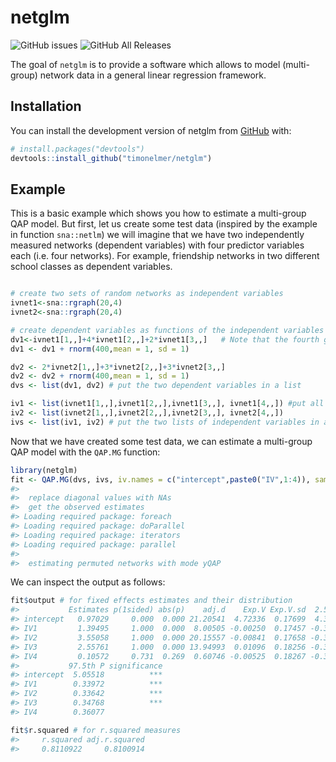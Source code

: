 
<!-- README.md is generated from README.Rmd. Please edit that file -->

# netglm

<!-- badges: start -->
<!--![GitHub release (latest by date)](https://img.shields.io/github/v/release/timonelmer/netglm)
![GitHub Release Date](https://img.shields.io/github/release-date/timonelmer/netglm) -->

![GitHub
issues](https://img.shields.io/github/issues-raw/timonelmer/netglm)
![GitHub All
Releases](https://img.shields.io/github/downloads/timonelmer/netglm/total)
<!-- [![Codecov test coverage](https://codecov.io/gh/timonelmer/dnetglm/branch/master/graph/badge.svg)](https://codecov.io/gh/timonelmer/netglm?branch=master) -->

<!-- badges: end -->

The goal of `netglm` is to provide a software which allows to model
(multi-group) network data in a general linear regression framework.

## Installation

You can install the development version of netglm from
[GitHub](https://github.com/) with:

``` r
# install.packages("devtools")
devtools::install_github("timonelmer/netglm")
```

## Example

This is a basic example which shows you how to estimate a multi-group
QAP model. But first, let us create some test data (inspired by the
example in function `sna::netlm`) we will imagine that we have two
independently measured networks (dependent variables) with four
predictor variables each (i.e. four networks). For example, friendship
networks in two different school classes as dependent variables.

``` r

# create two sets of random networks as independent variables
ivnet1<-sna::rgraph(20,4) 
ivnet2<-sna::rgraph(20,4)

# create dependent variables as functions of the independent variables
dv1<-ivnet1[1,,]+4*ivnet1[2,,]+2*ivnet1[3,,]   # Note that the fourth graph  is unrelated
dv1 <- dv1 + rnorm(400,mean = 1, sd = 1)

dv2 <- 2*ivnet2[1,,]+3*ivnet2[2,,]+3*ivnet2[3,,]
dv2 <- dv2 + rnorm(400,mean = 1, sd = 1)
dvs <- list(dv1, dv2) # put the two dependent variables in a list

iv1 <- list(ivnet1[1,,],ivnet1[2,,],ivnet1[3,,], ivnet1[4,,]) #put all independent variables in a list
iv2 <- list(ivnet2[1,,],ivnet2[2,,],ivnet2[3,,], ivnet2[4,,])
ivs <- list(iv1, iv2) # put the two lists of independent variables in a list
```

Now that we have created some test data, we can estimate a multi-group
QAP model with the `QAP.MG` function:

``` r
library(netglm)
fit <- QAP.MG(dvs, ivs, iv.names = c("intercept",paste0("IV",1:4)), samples = 1000)
#> 
#>  replace diagonal values with NAs
#>  get the observed estimates
#> Loading required package: foreach
#> Loading required package: doParallel
#> Loading required package: iterators
#> Loading required package: parallel
#> 
#>  estimating permuted networks with mode yQAP
```

We can inspect the output as follows:

``` r
fit$output # for fixed effects estimates and their distribution
#>           Estimates p(1sided) abs(p)    adj.d    Exp.V Exp.V.sd  2.5th P
#> intercept   0.97029     0.000  0.000 21.20541  4.72336  0.17699  4.35717
#> IV1         1.39495     1.000  0.000  8.00505 -0.00250  0.17457 -0.35509
#> IV2         3.55058     1.000  0.000 20.15557 -0.00841  0.17658 -0.35319
#> IV3         2.55761     1.000  0.000 13.94993  0.01096  0.18256 -0.34899
#> IV4         0.10572     0.731  0.269  0.60746 -0.00525  0.18267 -0.37624
#>           97.5th P significance
#> intercept  5.05518          ***
#> IV1        0.33972          ***
#> IV2        0.33642          ***
#> IV3        0.34768          ***
#> IV4        0.36077

fit$r.squared # for r.squared measures
#>     r.squared adj.r.squared 
#>     0.8110922     0.8100914
```
